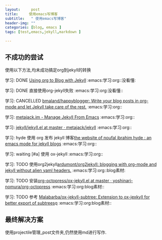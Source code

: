 ```yaml
---
layout:     post
title:     使用emacs写博客
subtitle:   " 使用emacs写博客"
header-img: ""
categories: [blog, emacs ]
tags: [test,emacs,jekyll,markdown ]
 
---
```


## 不成功的尝试
使用以下方法,均未成功搞定org到jekyll的转换

  学习:       DONE [Using org to Blog with Jekyll](http://orgmode.org/worg/org-tutorials/org-jekyll.html)             :emacs:学习:org::没看懂:

学习:       DONE 直接使用org-jekyll失败                    :emacs:学习:org:没看懂::

学习:       CANCELLED [bmaland/happyblogger: Write your blog posts in org-mode and let Jekyll take care of the rest.](https://github.com/bmaland/happyblogger) :emacs:学习:org::

学习:       [metajack.im - Manage Jekyll From Emacs](https://metajack.im/2009/01/02/manage-jekyll-from-emacs/)             :emacs:学习:org::

学习:       [jekyll/jekyll.el at master · metajack/jekyll](https://github.com/metajack/jekyll/blob/master/emacs/jekyll.el)       :emacs:学习:org::

学习:       hyde 使用 org 发布 jekyll 博客[the website of noufal ibrahim  hyde : an emacs mode for jekyll blogs](http://nibrahim.net.in/2010/11/11/hyde_:_an_emacs_mode_for_jekyll_blogs.html) :emacs:学习:org::

学习:       waiting [#a] 使用 ox-jekyll                        :emacs:学习:org::

学习:       TODO 使用org2jekyll[ardumont/org2jekyll: blogging with org-mode and jekyll without alien yaml headers.](https://github.com/ardumont/org2jekyll) :emacs:学习:org::blog素材:

学习:       TODO 安装[org-octopress/ox-jekyll.el at master · yoshinari-nomura/org-octopress](https://github.com/yoshinari-nomura/org-octopress/blob/master/ox-jekyll.el) :emacs:学习:org:blog素材::

学习:       TODO 参考 [Malabarba/ox-jekyll-subtree: Extension to ox-jexkyll for better export of subtrees](https://github.com/Malabarba/ox-jekyll-subtree)q :emacs:学习:org:blog素材::

## 最终解决方案
使用projectile管理_post文件夹,仍然使用md进行写作.
